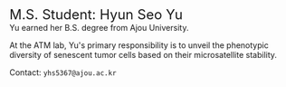 <font size=5>M.S. Student: Hyun Seo Yu</font>
<br>
Yu earned her B.S. degree from Ajou University.

At the ATM lab, Yu's primary responsibility is to unveil the phenotypic diversity of senescent tumor cells based on their microsatellite stability.

Contact: `yhs5367@ajou.ac.kr`
